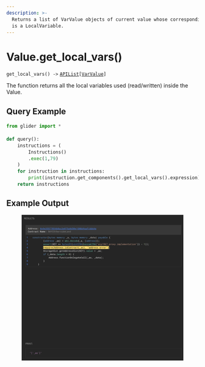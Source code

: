 ```yaml
---
description: >-
  Returns a list of VarValue objects of current value whose corresponding object
  is a LocalVariable.
---
```


# Value.get\_local\_vars()

`get_local_vars() ->` [`APIList`](../iterables/apilist.md)`[`[`VarValue`](../point/varvalue/)`]`

The function returns all the local variables used (read/written) inside the Value.

## Query Example

```python
from glider import *

def query():
    instructions = (
        Instructions()
        .exec(1,79)
    )
    for instruction in instructions:
        print(instruction.get_components().get_local_vars().expression)
    return instructions
```

## Example Output

<figure><img src="../../.gitbook/assets/Screenshot 2024-10-11 at 15.27.43.png" alt=""><figcaption></figcaption></figure>

